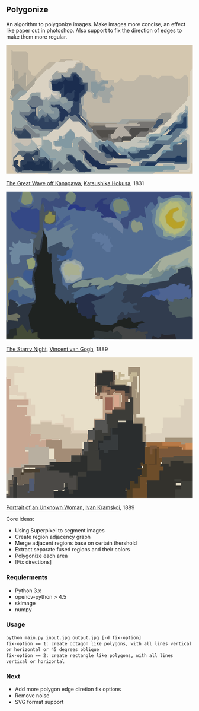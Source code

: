 ## Polygonize
An algorithm to polygonize images. Make images more concise, an effect like paper cut in photoshop. Also support to fix the direction of edges to make them more regular.

![wave_fix](./Pics/wave_fix.png)

[The Great Wave off Kanagawa](https://en.wikipedia.org/wiki/The_Great_Wave_off_Kanagawa), [Katsushika Hokusa](https://en.wikipedia.org/wiki/Hokusai), 1831

![the_starry_night](./Pics/the_starry_night.png)

 [The Starry Night](https://en.wikipedia.org/wiki/The_Starry_Night), [Vincent van Gogh](https://en.wikipedia.org/wiki/Vincent_van_Gogh), 1889

![portrait_of_unknown_woman_squ](./Pics/portrait_of_unknown_woman_squ.png)

 [Portrait of an Unknown Woman](https://en.wikipedia.org/wiki/Portrait_of_an_Unknown_Woman), [ Ivan Kramskoi](https://en.wikipedia.org/wiki/Ivan_Kramskoi), 1889

Core ideas:

* Using Superpixel to segment images
* Create region adjacency graph
* Merge adjacent regions base on certain thershold
* Extract separate fused regions and their colors
* Polygonize each area
* [Fix directions]


### Requierments
* Python 3.x
* opencv-python > 4.5
* skimage
* numpy

### Usage

```shell
python main.py input.jpg output.jpg [-d fix-option]
fix-option == 1: create octagon like polygons, with all lines vertical or horizontal or 45 degrees oblique
fix-option == 2: create rectangle like polygons, with all lines vertical or horizontal
```

### Next
* Add more polygon edge diretion fix options
* Remove noise
* SVG format support